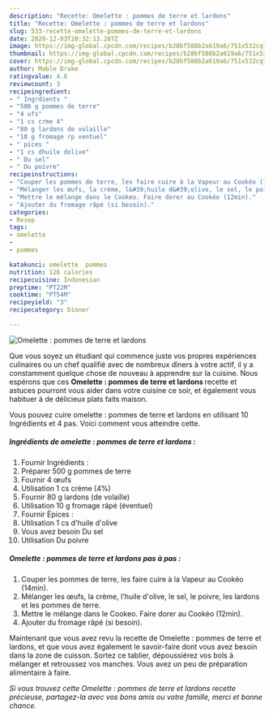 ```yaml
---
description: "Recette: Omelette : pommes de terre et lardons"
title: "Recette: Omelette : pommes de terre et lardons"
slug: 533-recette-omelette-pommes-de-terre-et-lardons
date: 2020-12-03T20:32:13.207Z
image: https://img-global.cpcdn.com/recipes/b28bf588b2a619a6/751x532cq70/omelette-pommes-de-terre-et-lardons-photo-principale-de-la-recette.jpg
thumbnail: https://img-global.cpcdn.com/recipes/b28bf588b2a619a6/751x532cq70/omelette-pommes-de-terre-et-lardons-photo-principale-de-la-recette.jpg
cover: https://img-global.cpcdn.com/recipes/b28bf588b2a619a6/751x532cq70/omelette-pommes-de-terre-et-lardons-photo-principale-de-la-recette.jpg
author: Mable Drake
ratingvalue: 4.6
reviewcount: 3
recipeingredient:
- " Ingrdients "
- "500 g pommes de terre"
- "4 ufs"
- "1 cs crme 4"
- "80 g lardons de volaille"
- "10 g fromage rp ventuel"
- " pices "
- "1 cs dhuile dolive"
- " Du sel"
- " Du poivre"
recipeinstructions:
- "Couper les pommes de terre, les faire cuire à la Vapeur au Cookéo (14min)."
- "Mélanger les œufs, la crème, l&#39;huile d&#39;olive, le sel, le poivre, les lardons et les pommes de terre."
- "Mettre le mélange dans le Cookeo. Faire dorer au Cookéo (12min)."
- "Ajouter du fromage râpé (si besoin)."
categories:
- Resep
tags:
- omelette
- 
- pommes

katakunci: omelette  pommes 
nutrition: 126 calories
recipecuisine: Indonesian
preptime: "PT22M"
cooktime: "PT54M"
recipeyield: "3"
recipecategory: Dinner

---
```



![Omelette : pommes de terre et lardons](https://img-global.cpcdn.com/recipes/b28bf588b2a619a6/751x532cq70/omelette-pommes-de-terre-et-lardons-photo-principale-de-la-recette.jpg)

Que vous soyez un étudiant qui commence juste vos propres expériences culinaires ou un chef qualifié avec de nombreux dîners à votre actif, il y a constamment quelque chose de nouveau à apprendre sur la cuisine. Nous espérons que ces <strong> Omelette : pommes de terre et lardons </strong> recette et astuces pourront vous aider dans votre cuisine ce soir, et également vous habituer à de délicieux plats faits maison.

<!--inarticleads1-->

Vous pouvez cuire omelette : pommes de terre et lardons en utilisant 10 Ingrédients et 4 pas. Voici comment vous atteindre cette.

##### Ingrédients de omelette : pommes de terre et lardons :

1. Fournir  Ingrédients :
1. Préparer 500 g pommes de terre
1. Fournir 4 œufs
1. Utilisation 1 cs crème (4%)
1. Fournir 80 g lardons (de volaille)
1. Utilisation 10 g fromage râpé (éventuel)
1. Fournir  Épices :
1. Utilisation 1 cs d&#39;huile d&#39;olive
1. Vous avez besoin  Du sel
1. Utilisation  Du poivre




<!--inarticleads2-->

##### Omelette : pommes de terre et lardons pas à pas :

1. Couper les pommes de terre, les faire cuire à la Vapeur au Cookéo (14min).
1. Mélanger les œufs, la crème, l&#39;huile d&#39;olive, le sel, le poivre, les lardons et les pommes de terre.
1. Mettre le mélange dans le Cookeo. Faire dorer au Cookéo (12min).
1. Ajouter du fromage râpé (si besoin).




<!--inarticleads1-->

<p>
Maintenant que vous avez revu la recette de Omelette : pommes de terre et lardons, et que vous avez également le savoir-faire dont vous avez besoin dans la zone de cuisson. Sortez ce tablier, dépoussiérez vos bols à mélanger et retroussez vos manches. Vous avez un peu de préparation alimentaire à faire.
</p>

<p>
<i>Si vous trouvez cette Omelette : pommes de terre et lardons recette précieuse, partagez-la avec vos bons amis ou votre famille, merci et bonne chance.</i>
</p>
